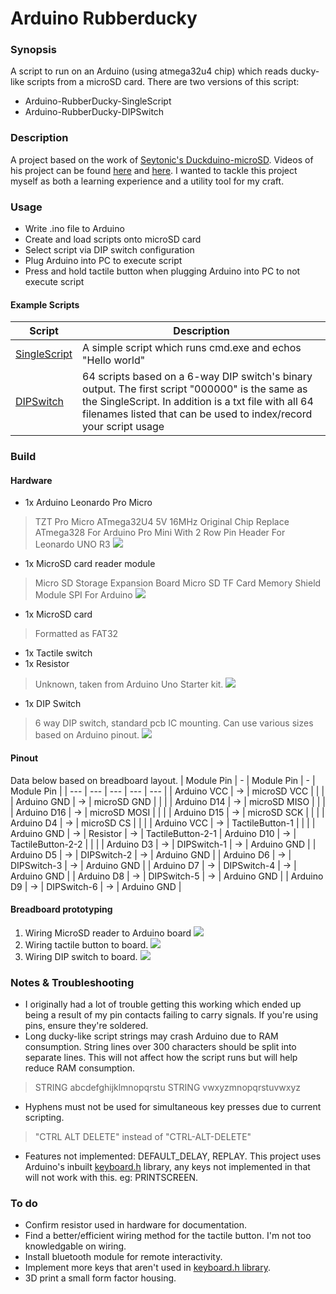 # Arduino Rubberducky
### Synopsis
A script to run on an Arduino (using atmega32u4 chip) which reads ducky-like scripts from a microSD card. 
There are two versions of this script:
- Arduino-RubberDucky-SingleScript
- Arduino-RubberDucky-DIPSwitch

### Description
A project based on the work of [Seytonic's Duckduino-microSD](https://github.com/Seytonic/Duckduino-microSD).  Videos of his project can be found [here](https://www.youtube.com/watch?v=ksvo1WDYQ7s) and [here](https://www.youtube.com/watch?v=QrwqeI99I8E). I wanted to tackle this project myself as both a learning experience and a utility tool for my craft. 

### Usage
- Write .ino file to Arduino
- Create and load scripts onto microSD card
- Select script via DIP switch configuration
- Plug Arduino into PC to execute script
- Press and hold tactile button when plugging Arduino into PC to not execute script

#### Example Scripts
| Script | Description |
| --- | --- |
| [SingleScript](https://github.com/dozmert/Arduino-rubberducky/blob/master/Example%20scripts/SingleScript/script.txt) | A simple script which runs cmd.exe and echos "Hello world" |
| [DIPSwitch](https://github.com/dozmert/Arduino-rubberducky/tree/master/Example%20scripts/DIPSwitch) | 64 scripts based on a 6-way DIP switch's binary output. The first script "000000" is the same as the SingleScript. In addition is a txt file with all 64 filenames listed that can be used to index/record your script usage |

### Build
#### Hardware
- 1x Arduino Leonardo Pro Micro
>TZT Pro Micro ATmega32U4 5V 16MHz Original Chip Replace ATmega328 For Arduino Pro Mini With 2 Row Pin Header For Leonardo UNO R3
![](/img/build_1.jpg)

- 1x MicroSD card reader module
>Micro SD Storage Expansion Board Micro SD TF Card Memory Shield Module SPI For Arduino
![](/img/build_2.jpg)
- 1x MicroSD card
> Formatted as FAT32
- 1x Tactile switch
- 1x Resistor
>Unknown, taken from Arduino Uno Starter kit.
![](/img/build_3.jpg)
- 1x DIP Switch 
> 6 way DIP switch, standard pcb IC mounting. Can use various sizes based on Arduino pinout.
![](/img/build_4.jpg)
#### Pinout
Data below based on breadboard layout.
| Module Pin | - | Module Pin | - | Module Pin |
| --- | --- | --- | --- | --- |
| Arduino VCC | -> | microSD VCC |  |  |
| Arduino GND | -> | microSD GND |  |  |
| Arduino D14 | -> | microSD MISO |  |  |
| Arduino D16 | -> | microSD MOSI |  |  |
| Arduino D15 | -> | microSD SCK |  |  |
| Arduino D4 | -> | microSD CS |  |  |
| Arduino VCC | -> | TactileButton-1 |  |  |
| Arduino GND | -> | Resistor | -> | TactileButton-2-1
| Arduino D10 | -> | TactileButton-2-2 |  |  |
| Arduino D3 | -> | DIPSwitch-1 | -> | Arduino GND |
| Arduino D5 | -> | DIPSwitch-2 | -> | Arduino GND |
| Arduino D6 | -> | DIPSwitch-3 | -> | Arduino GND |
| Arduino D7 | -> | DIPSwitch-4 | -> | Arduino GND |
| Arduino D8 | -> | DIPSwitch-5 | -> | Arduino GND |
| Arduino D9 | -> | DIPSwitch-6 | -> | Arduino GND |
#### Breadboard prototyping
1. Wiring MicroSD reader to Arduino board
![](/img/build_5.jpg)
2. Wiring tactile button to board.
![](/img/build_6.jpg)
4. Wiring DIP switch to board.
![](/img/build_7.jpg)
### Notes & Troubleshooting
- I originally had a lot of trouble getting this working which ended up being a result of my pin contacts failing to carry signals. If you're using pins, ensure they're soldered.
- Long ducky-like script strings may crash Arduino due to RAM consumption. String lines over 300 characters should be split into separate lines. This will not affect how the script runs but will help reduce RAM consumption.
> STRING abcdefghijklmnopqrstu
> STRING vwxyzmnopqrstuvwxyz
- Hyphens must not be used for simultaneous key presses due to current scripting. 
>"CTRL ALT DELETE" instead of "CTRL-ALT-DELETE"
- Features not implemented: DEFAULT_DELAY, REPLAY. This project uses Arduino's inbuilt <a href="https://github.com/arduino-libraries/Keyboard/blob/master/src/Keyboard.h">keyboard.h</a> library, any keys not implemented in that will not work with this. eg: PRINTSCREEN.

### To do
- Confirm resistor used in hardware for documentation.
- Find a better/efficient wiring method for the tactile button. I'm not too knowledgable on wiring.
- Install bluetooth module for remote interactivity.
- Implement more keys that aren't used in [keyboard.h library](https://github.com/arduino-libraries/Keyboard/blob/master/src/Keyboard.h).
- 3D print a small form factor housing.
